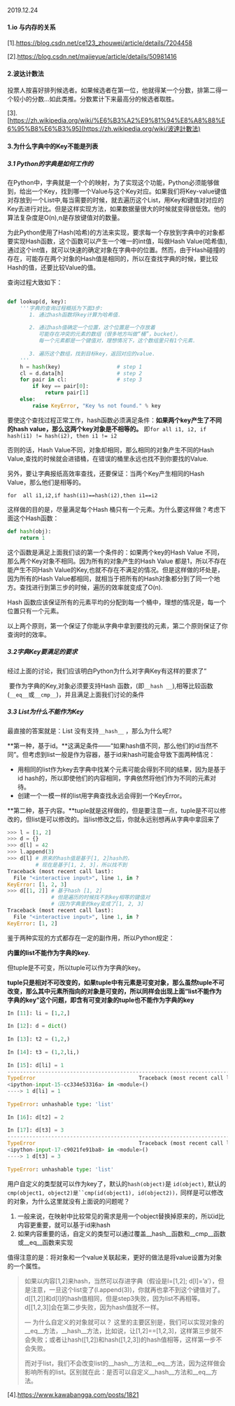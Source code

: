 2019.12.24



#### 1.io 与内存的关系

[1].https://blog.csdn.net/ce123_zhouwei/article/details/7204458

[2].https://blog.csdn.net/majieyue/article/details/50981416





#### 2.波达计数法

​	投票人按喜好排列候选者。如果候选者在第一位，他就得某一个分数，排第二得一个较小的分数...如此类推。分数累计下来最高分的候选者取胜。



[3].[https://zh.wikipedia.org/wiki/%E6%B3%A2%E9%81%94%E8%A8%88%E6%95%B8%E6%B3%95](https://zh.wikipedia.org/wiki/波達計數法)



#### 3.为什么字典中的Key不能是列表

##### 3.1 Python的字典是如何工作的

​	在Python中，字典就是一个个的映射，为了实现这个功能，Python必须能够做到，给出一个Key，找到哪一个Value与这个Key对应。如果我们将Key-value键值对存放到一个List中,每当需要的时候，就去遍历这个List，用Key和键值对对应的Key去进行对比。但是这样实现方法，如果数据量很大的时候就变得很低效。他的算法复杂度是O(n),n是存放键值对的数量。

​	为此Python使用了Hash(哈希)的方法来实现，要求每一个存放到字典中的对象都要实现Hash函数，这个函数可以产生一个唯一的int值，叫做Hash Value(哈希值),通过这个int值，就可以快速的确定对象在字典中的位置。然而，由于Hash碰撞的存在，可能存在两个对象的Hash值是相同的，所以在查找字典的时候，要比较Hash的值，还要比较Value的值。

查询过程大致如下：

```Python

def lookup(d, key):
    '''字典的查询过程概括为下面3步:
       1. 通过hash函数将key计算为哈希值.
 
       2. 通过hash值确定一个位置，这个位置是一个存放着
          可能存在冲突的元素的数组（很多地方叫做“桶”，bucket），
          每一个元素都是一个键值对，理想情况下，这个数组里只有1个元素.
 
       3. 遍历这个数组，找到目标key，返回对应的value.
    '''
    h = hash(key)                  # step 1
    cl = d.data[h]                 # step 2
    for pair in cl:                # step 3
        if key == pair[0]:
            return pair[1]
    else:
        raise KeyError, "Key %s not found." % key
```

要使这个查找过程正常工作，hash函数必须满足条件：**如果两个key产生了不同的hash value，那么这两个key对象是不相等的。** 即`for all i1, i2, if hash(i1) != hash(i2), then i1 != i2`

否则的话，Hash Value不同，对象却相同，那么相同的对象产生不同的Hash Value,查找的时候就会进错桶，在错误的桶里永远也找不到你要找的Value.

另外，要让字典报纸高效率查找，还要保证：当两个Key产生相同的Hash Value，那么他们是相等的。

`for  all i1,i2,if hash(i1)==hash(i2),then i1==i2`

这样做的目的是，尽量满足每个Hash 桶只有一个元素。为什么要这样做？考虑下面这个Hash函数：

```python
def hash(obj):
	return 1
```

这个函数是满足上面我们谈的第一个条件的：如果两个key的Hash Value 不同，那么两个Key对象不相同。因为所有的对象产生的Hash Value 都是1，所以不存在能产生不同Hash Value的Key,也就不存在不满足的情况。但是这样做的坏处是，因为所有的Hash Value都相同，就相当于把所有的Hash对象都分到了同一个地方。查找进行到第三步的时候，遍历的效率就变成了O(n).

Hash 函数应该保证所有的元素平均的分配到每一个桶中，理想的情况是，每一个位置只有一个元素。

以上两个原则，第一个保证了你能从字典中拿到要找的元素，第二个原则保证了你查询时的效率。

##### 3.2字典Key要满足的要求

经过上面的讨论，我们应该明白Python为什么对字典Key有这样的要求了“

​	要作为字典的Key,对象必须要支持Hash 函数，(即`__hash __`),相等比较函数(`__eq__`或`__cmp__`)，并且满足上面我们讨论的条件

##### 3.3 List为什么不能作为Key

最直接的答案就是：List 没有支持`__hash__` ，那么为什么呢?

**第一种，基于id。**这满足条件——“如果hash值不同，那么他们的id当然不同”。但考虑到list一般是作为容器，基于id来hash可能会导致下面两种情况：

- 用相同的list作为key去字典中找某个元素可能会得到不同的结果，因为是基于id hash的，所以即使他们的内容相同，字典依然将他们作为不同的元素对待。
- 创建一个一模一样的list用字典查找永远会得到一个KeyError。

**第二种，基于内容。**tuple就是这样做的，但是要注意一点，tuple是不可以修改的，但list是可以修改的。当list修改之后，你就永远别想再从字典中拿回来了

```Python
>>> l = [1, 2]
>>> d = {}
>>> d[l] = 42
>>> l.append(3)
>>> d[l] # 原来的hash值是基于[1, 2]hash的，
         # 现在是基于[1, 2, 3]，所以找不到
Traceback (most recent call last):
  File "<interactive input>", line 1, in ?
KeyError: [1, 2, 3]
>>> d[[1, 2]] # 基于hash [1, 2]
              # 但是遍历的时候找不到key相等的键值对
              #（因为字典里的key变成了[1, 2, 3]
Traceback (most recent call last):
  File "<interactive input>", line 1, in ?
KeyError: [1, 2]
```

鉴于两种实现的方式都存在一定的副作用，所以Python规定：

**内置的list不能作为字典的key.**

但tuple是不可变，所以tuple可以作为字典的key。

**tuple只是相对不可改变的，如果tuple中有元素是可变对象，那么虽然tuple不可改变，那么其中元素所指向的对象是可变的，所以同样会出现上面“list不能作为字典的key”这个问题，即含有可变对象的tuple也不能作为字典的key**

```Python
In [11]: li = [1,2,]
 
In [12]: d = dict()
 
In [13]: t2 = (1,2,)
 
In [14]: t3 = (1,2,li,)
 
In [15]: d[li] = 1
---------------------------------------------------------------------------
TypeError                                 Traceback (most recent call last)
<ipython-input-15-cc334e53316a> in <module>()
----> 1 d[li] = 1
 
TypeError: unhashable type: 'list'
 
In [16]: d[t2] = 2
 
In [17]: d[t3] = 3
---------------------------------------------------------------------------
TypeError                                 Traceback (most recent call last)
<ipython-input-17-c9021fe91ba8> in <module>()
----> 1 d[t3] = 3
 
TypeError: unhashable type: 'list'
```

用户自定义的类型就可以作为key了，默认的`hash(object)`是 `id(object)`, 默认的`cmp(object1, object2)是``cmp(id(object1), id(object2))，`同样是可以修改的对象，为什么这里就没有上面说的问题呢？

1. 一般来说，在映射中比较常见的需求是用一个object替换掉原来的，所以id比内容更重要，就可以基于id来hash
2. 如果内容重要的话，自定义的类型可以通过覆盖__hash__函数和__cmp__函数或__eq__函数来实现

值得注意的是：将对象和一个value关联起来，更好的做法是将value设置为对象的一个属性。

> 如果以内容[1,2]来hash，当然可以存进字典（假设是l=[1,2]; d[l]=’a’），但是注意，一旦这个list变了(l.append(3))，你就再也拿不到这个键值对了。d[[1,2]]和d[l]的hash值相同，但是step3失败，因为list不再相等。d[[1,2,3]]会在第二步失败，因为hash值就不一样。
>
> —
> 为什么自定义的对象就可以？
> 这里的主要区别是，我们可以实现对象的__eq__方法，__hash__方法，比如说，让[1,2]==[1,2,3]，这样第三步就不会失败；或者让hash([1,2])和hash([1,2,3])的hash值相等，这样第一步不会失败。
>
> 而对于list，我们不会改变list的__hash__方法和__eq__方法，因为这样做会影响所有的list。区别就在此：是否可以自定义__hash__方法和__eq__方法。

[4].https://www.kawabangga.com/posts/1821

